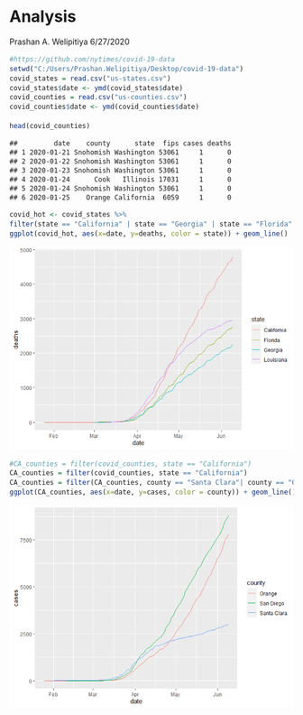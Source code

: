 Analysis
================
Prashan A. Welipitiya
6/27/2020

``` r
#https://github.com/nytimes/covid-19-data
setwd("C:/Users/Prashan.Welipitiya/Desktop/covid-19-data")
covid_states = read.csv("us-states.csv")
covid_states$date <- ymd(covid_states$date)
covid_counties = read.csv("us-counties.csv")
covid_counties$date <- ymd(covid_counties$date)

head(covid_counties)
```

    ##         date    county      state  fips cases deaths
    ## 1 2020-01-21 Snohomish Washington 53061     1      0
    ## 2 2020-01-22 Snohomish Washington 53061     1      0
    ## 3 2020-01-23 Snohomish Washington 53061     1      0
    ## 4 2020-01-24      Cook   Illinois 17031     1      0
    ## 5 2020-01-24 Snohomish Washington 53061     1      0
    ## 6 2020-01-25    Orange California  6059     1      0

``` r
covid_hot <- covid_states %>%
filter(state == "California" | state == "Georgia" | state == "Florida" | state == "Louisiana")
ggplot(covid_hot, aes(x=date, y=deaths, color = state)) + geom_line()
```

![](README_files/figure-gfm/unnamed-chunk-3-1.png)<!-- -->

``` r
#CA_counties = filter(covid_counties, state == "California") 
CA_counties = filter(covid_counties, state == "California")
CA_counties = filter(CA_counties, county == "Santa Clara"| county == "Orange" | county == "San Diego")
ggplot(CA_counties, aes(x=date, y=cases, color = county)) + geom_line()
```

![](README_files/figure-gfm/unnamed-chunk-4-1.png)<!-- -->
